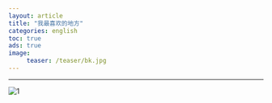 ```yaml
---
layout: article
title: "我最喜欢的地方"
categories: english
toc: true
ads: true
image:
     teaser: /teaser/bk.jpg
---
```


---


![1](https://github.com/storage201602/storage201602/blob/master/chenyifan2016/_posts/english/2016-02-16-2043english.md/0216_63.jpg?raw=true)
